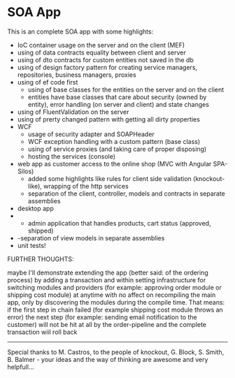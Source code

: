 # SOA App

This is an complete SOA app with some highlights:
  - IoC container usage on the server and on the client (MEF)
  - using of data contracts equality between client and server
  - using of dto contracts for custom entities not saved in the db 
  - using of design factory pattern for creating service managers, repositories, business managers, proxies
  - using of ef code first
      - using of base classes for the entities on the server and on the client
      - entities have base classes that care about security (owned by entity), error handling (on server and client) and state changes
  - using of FluentValidation on the server
  - using of prerty changed pattern with getting all dirty properties
  - WCF 
      - usage of security adapter and SOAPHeader
      - WCF exception handling with a custom pattern (base class)
      - using of service proxies (and taking care of proper disposing)
      - hosting the services (console)
  - web app as customer access to the online shop (MVC with Angular SPA-Silos)
      - added some highlights like rules for client side validation (knockout-like), wrapping of the http services
      - separation of the client, controller, models and contracts in separate assemblies
  - desktop app
  -   - admin application that handles products, cart status (approved, shipped)
  -   -separation of view models in separate assemblies
  - unit tests!
  


  FURTHER THOUGHTS:
  
  maybe I'll demonstrate extending the app (better said: of the ordering process) by adding a transaction and within setting infrastructure for switching modules and providers (for example: approving order module or shipping cost module) at anytime with no affect on recompiling the main app, only by discovering the modules during the compile time.
  That means: if the first step in chain failed (for example shipping cost module throws an error) the next step (for example: sending email notification to the customer) will not be hit at all by the order-pipeline and the complete transaction wiil roll back

  
  -------------------------------------------------------------------------------------------------------------------------
  
  
Special thanks to M. Castros, to the people of knockout, G. Block, S. Smith, B. Balmer - your ideas and the way of thinking are awesome and very helpfull...

